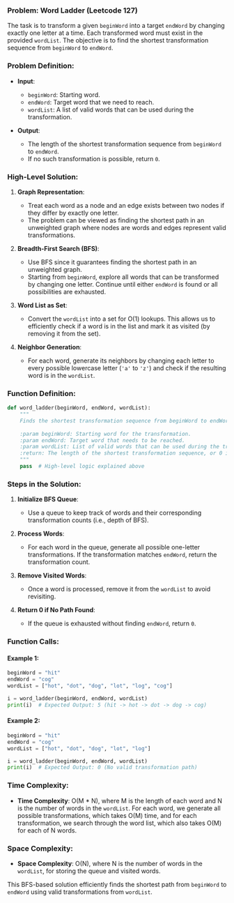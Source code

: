 ### Problem: Word Ladder (Leetcode 127)

The task is to transform a given `beginWord` into a target `endWord` by changing exactly one letter at a time. Each transformed word must exist in the provided `wordList`. The objective is to find the shortest transformation sequence from `beginWord` to `endWord`.

### Problem Definition:
- **Input**:
  - `beginWord`: Starting word.
  - `endWord`: Target word that we need to reach.
  - `wordList`: A list of valid words that can be used during the transformation.

- **Output**:
  - The length of the shortest transformation sequence from `beginWord` to `endWord`.
  - If no such transformation is possible, return `0`.

### High-Level Solution:

1. **Graph Representation**:
   - Treat each word as a node and an edge exists between two nodes if they differ by exactly one letter. 
   - The problem can be viewed as finding the shortest path in an unweighted graph where nodes are words and edges represent valid transformations.

2. **Breadth-First Search (BFS)**:
   - Use BFS since it guarantees finding the shortest path in an unweighted graph.
   - Starting from `beginWord`, explore all words that can be transformed by changing one letter. Continue until either `endWord` is found or all possibilities are exhausted.
   
3. **Word List as Set**:
   - Convert the `wordList` into a set for O(1) lookups. This allows us to efficiently check if a word is in the list and mark it as visited (by removing it from the set).

4. **Neighbor Generation**:
   - For each word, generate its neighbors by changing each letter to every possible lowercase letter (`'a'` to `'z'`) and check if the resulting word is in the `wordList`.

### Function Definition:

```python
def word_ladder(beginWord, endWord, wordList):
    """
    Finds the shortest transformation sequence from beginWord to endWord using BFS.
    
    :param beginWord: Starting word for the transformation.
    :param endWord: Target word that needs to be reached.
    :param wordList: List of valid words that can be used during the transformation.
    :return: The length of the shortest transformation sequence, or 0 if no sequence exists.
    """
    pass  # High-level logic explained above
```

### Steps in the Solution:

1. **Initialize BFS Queue**:
   - Use a queue to keep track of words and their corresponding transformation counts (i.e., depth of BFS).
   
2. **Process Words**:
   - For each word in the queue, generate all possible one-letter transformations. If the transformation matches `endWord`, return the transformation count.
   
3. **Remove Visited Words**:
   - Once a word is processed, remove it from the `wordList` to avoid revisiting.

4. **Return 0 if No Path Found**:
   - If the queue is exhausted without finding `endWord`, return `0`.

### Function Calls:

#### Example 1:
```python
beginWord = "hit"
endWord = "cog"
wordList = ["hot", "dot", "dog", "lot", "log", "cog"]

i = word_ladder(beginWord, endWord, wordList)
print(i)  # Expected Output: 5 (hit -> hot -> dot -> dog -> cog)
```

#### Example 2:
```python
beginWord = "hit"
endWord = "cog"
wordList = ["hot", "dot", "dog", "lot", "log"]

i = word_ladder(beginWord, endWord, wordList)
print(i)  # Expected Output: 0 (No valid transformation path)
```

### Time Complexity:
- **Time Complexity**: O(M * N), where M is the length of each word and N is the number of words in the `wordList`. For each word, we generate all possible transformations, which takes O(M) time, and for each transformation, we search through the word list, which also takes O(M) for each of N words.

### Space Complexity:
- **Space Complexity**: O(N), where N is the number of words in the `wordList`, for storing the queue and visited words.

This BFS-based solution efficiently finds the shortest path from `beginWord` to `endWord` using valid transformations from `wordList`.
